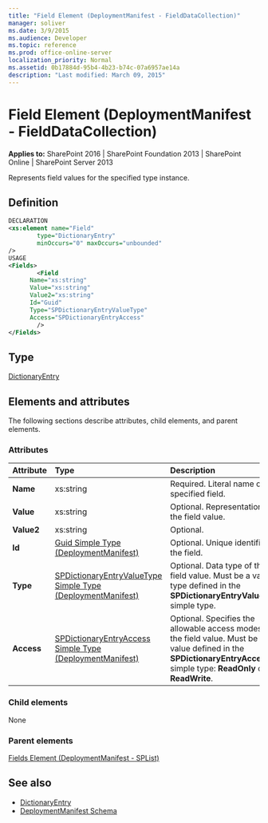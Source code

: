 ```yaml
---
title: "Field Element (DeploymentManifest - FieldDataCollection)"
manager: soliver
ms.date: 3/9/2015
ms.audience: Developer
ms.topic: reference
ms.prod: office-online-server
localization_priority: Normal
ms.assetid: 0b17884d-95b4-4b23-b74c-07a6957ae14a
description: "Last modified: March 09, 2015"
---
```


# Field Element (DeploymentManifest - FieldDataCollection)

**Applies to:** SharePoint 2016 | SharePoint Foundation 2013 | SharePoint Online | SharePoint Server 2013 
  
Represents field values for the specified type instance.

## Definition

```XML
DECLARATION
<xs:element name="Field" 
        type="DictionaryEntry" 
        minOccurs="0" maxOccurs="unbounded" 
/>
USAGE
<Fields>
        <Field
      Name="xs:string"
      Value="xs:string"
      Value2="xs:string"
      Id="Guid"
      Type="SPDictionaryEntryValueType"
      Access="SPDictionaryEntryAccess"
        />
</Fields>

```

## Type

[DictionaryEntry](https://msdn.microsoft.com/library/System.Collections.DictionaryEntry.aspx)
  
## Elements and attributes

The following sections describe attributes, child elements, and parent elements.

### Attributes

|**Attribute**|**Type**|**Description**|
|:-----|:-----|:-----|
|**Name** <br/> |xs:string  <br/> |Required. Literal name of the specified field.  <br/> |
|**Value** <br/> |xs:string  <br/> |Optional. Representation of the field value.  <br/> |
|**Value2** <br/> |xs:string  <br/> |Optional.  <br/> |
|**Id** <br/> |[Guid Simple Type (DeploymentManifest)](guid-simple-type-deploymentmanifest.md) <br/> |Optional. Unique identifier of the field.  <br/> |
|**Type** <br/> |[SPDictionaryEntryValueType Simple Type (DeploymentManifest)](spdictionaryentryvaluetype-simple-type-deploymentmanifest.md) <br/> |Optional. Data type of the field value. Must be a value type defined in the **SPDictionaryEntryValueType** simple type.  <br/> |
|**Access** <br/> |[SPDictionaryEntryAccess Simple Type (DeploymentManifest)](spdictionaryentryaccess-simple-type-deploymentmanifest.md) <br/> |Optional. Specifies the allowable access modes for the field value. Must be a value defined in the **SPDictionaryEntryAccess** simple type: **ReadOnly** or **ReadWrite**.  <br/> |
   
### Child elements

None
   
### Parent elements

[Fields Element (DeploymentManifest - SPList)](fields-element-deploymentmanifestsplist.md)
   
## See also

- [DictionaryEntry](https://msdn.microsoft.com/library/System.Collections.DictionaryEntry.aspx)
- [DeploymentManifest Schema](deploymentmanifest-schema.md)

